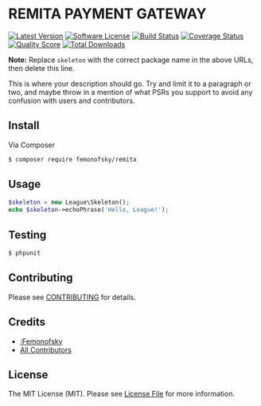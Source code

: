 # REMITA PAYMENT GATEWAY

[![Latest Version](https://img.shields.io/github/release/femonofsky/remita-laravel.svg?style=flat-square)](https://github.com/femonofsky/remita-laravel/releases)
[![Software License](https://img.shields.io/badge/license-MIT-brightgreen.svg?style=flat-square)](LICENSE.md)
[![Build Status](https://img.shields.io/travis/thephpleague/skeleton/master.svg?style=flat-square)](https://travis-ci.org/thephpleague/skeleton)
[![Coverage Status](https://img.shields.io/scrutinizer/coverage/g/thephpleague/skeleton.svg?style=flat-square)](https://scrutinizer-ci.com/g/thephpleague/skeleton/code-structure)
[![Quality Score](https://img.shields.io/scrutinizer/g/thephpleague/skeleton.svg?style=flat-square)](https://scrutinizer-ci.com/g/femonofsky/remita)
[![Total Downloads](https://img.shields.io/packagist/dt/femonofsky/remita.svg?style=flat-square)](https://packagist.org/packages/femonofsky/remita)

**Note:** Replace `skeleton` with the correct package name in the above URLs, then delete this line.

This is where your description should go. Try and limit it to a paragraph or two, and maybe throw in a mention of what
PSRs you support to avoid any confusion with users and contributors.

## Install

Via Composer

``` bash
$ composer require femonofsky/remita
```

## Usage

``` php
$skeleton = new League\Skeleton();
echo $skeleton->echoPhrase('Hello, League!');
```

## Testing

``` bash
$ phpunit
```

## Contributing

Please see [CONTRIBUTING](https://github.com/femonofsky/remita-laravel/master/CONTRIBUTING.md) for details.

## Credits

- [:Femonofsky](https://github.com/femonofsky)
- [All Contributors](https://github.com/femonofsky/remita-laravel/contributors)

## License

The MIT License (MIT). Please see [License File](LICENSE.md) for more information.
